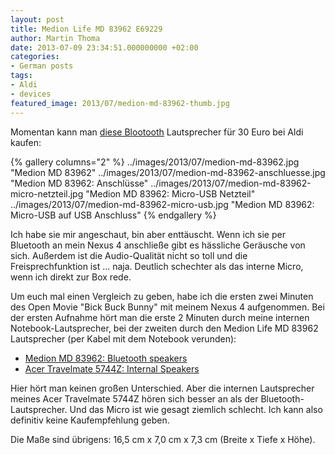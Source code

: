 ```yaml
---
layout: post
title: Medion Life MD 83962 E69229
author: Martin Thoma
date: 2013-07-09 23:34:51.000000000 +02:00
categories:
- German posts
tags:
- Aldi
- devices
featured_image: 2013/07/medion-md-83962-thumb.jpg
---
```

Momentan kann man <a href="http://www.medion.com/de/prod/Lautsprecher+mit+Bluetooth+Funktion+MEDION%C2%AE+LIFE%C2%AE+E69229+(MD+83962)/50043426A1">diese Blootooth</a> Lautsprecher für 30 Euro bei Aldi kaufen:

{% gallery columns="2" %}
    ../images/2013/07/medion-md-83962.jpg   "Medion MD 83962"
    ../images/2013/07/medion-md-83962-anschluesse.jpg   "Medion MD 83962: Anschlüsse"
    ../images/2013/07/medion-md-83962-micro-netzteil.jpg    "Medion MD 83962: Micro-USB Netzteil"
    ../images/2013/07/medion-md-83962-micro-usb.jpg "Medion MD 83962: Micro-USB auf USB Anschluss"
{% endgallery %}

Ich habe sie mir angeschaut, bin aber enttäuscht. Wenn ich sie per Bluetooth an mein Nexus 4 anschlie&szlig;e gibt es hässliche Geräusche von sich. Au&szlig;erdem ist die Audio-Qualität nicht so toll und die Freisprechfunktion ist ... naja. Deutlich schechter als das interne Micro, wenn ich direkt zur Box rede.

Um euch mal einen Vergleich zu geben, habe ich die ersten zwei Minuten des Open Movie "Bick Buck Bunny" mit meinem Nexus 4 aufgenommen. Bei der ersten Aufnahme hört man die erste 2 Minuten durch meine internen Notebook-Lautsprecher, bei der zweiten durch den Medion Life MD 83962 Lautsprecher (per Kabel mit dem Notebook verunden):
<ul>
  <li><a href="../images/2013/07/medion-md-83962.wav">Medion MD 83962: Bluetooth speakers</a></li>
  <li><a href="../images/2013/07/acer-travelmate-5744z.wav">Acer Travelmate 5744Z: Internal Speakers</a></li>
</ul>

Hier hört man keinen gro&szlig;en Unterschied. Aber die internen Lautsprecher meines Acer Travelmate 5744Z hören sich besser an als der Bluetooth-Lautsprecher. Und das Micro ist wie gesagt ziemlich schlecht. Ich kann also definitiv keine Kaufempfehlung geben.

Die Ma&szlig;e sind übrigens: 16,5 cm x 7,0 cm x 7,3 cm (Breite x Tiefe x Höhe).
